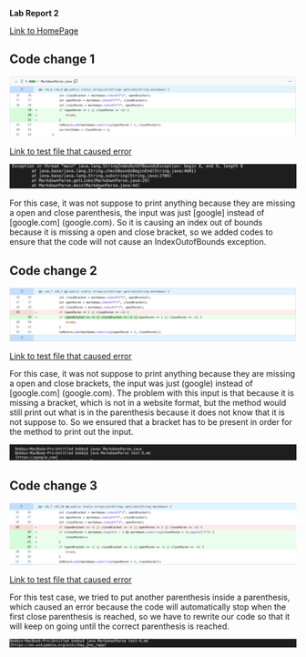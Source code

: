 **Lab Report 2**

[Link to HomePage](https://bobbyyuuuu.github.io/Caramel/index.html)

## Code change 1

![Code change 1](Codechange1.png)

[Link to test file that caused error](https://github.com/BobbyYuuuu/markdown-parser/blob/main/test-2.md)

![Error 1](newError1.png)

For this case, it was not suppose to print anything because they are missing a open and close parenthesis, the input was just [google] instead 
of [google.com] (google.com). So it is causing an index out of bounds because it is missing a open and close bracket, so we added codes to ensure that the code will not cause an IndexOutofBounds exception.

## Code change 2

![Code change 2](Codechange2.png)


[Link to test file that caused error](https://github.com/BobbyYuuuu/markdown-parser/blob/main/test-3.md)

For this case, it was not suppose to print anything because they are missing a open and close brackets, the input was just (google) instead 
of [google.com] (google.com). The problem with this input is that because it is missing a bracket, which is not in a website format, but the method
would still print out what is in the parenthesis because it does not know that it is not suppose to. So we ensured that a bracket has to be present in order for the method to print out the input.

![Error 2](Error1.png)


## Code change 3

![Code change 3](codeChange3.png)

[Link to test file that caused error](https://github.com/BobbyYuuuu/markdown-parser/blob/main/test-4.md)

For this test case, we tried to put another parenthesis inside a parenthesis, which caused an error because the code will automatically stop when the first close parenthesis is reached, so we have to rewrite our code so that it will keep on going until the correct parenthesis is reached.

![Error 3](Error3.png)
